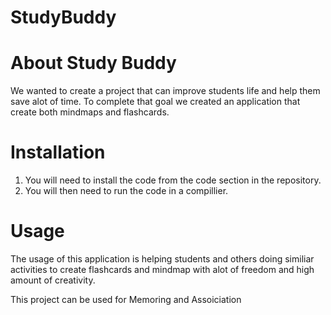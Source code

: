 # StudyBuddy

# About Study Buddy
We wanted to create a project that can improve students life and help them save alot of time. To complete that goal we created an application that create both mindmaps and flashcards.


# Installation
1. You will need to install the code from the code section in the repository.
2. You will then need to run the code in a compillier.

# Usage
The usage of this application is helping students and others doing similiar activities to create flashcards and mindmap with alot of freedom and high amount of creativity.

This project can be used for Memoring and Assoiciation

